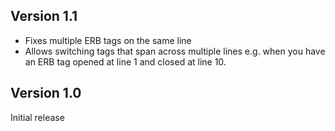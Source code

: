 ## Version 1.1

- Fixes multiple ERB tags on the same line
- Allows switching tags that span across multiple lines
	e.g. when you have an ERB tag opened at line 1 and closed at line 10.

## Version 1.0

Initial release
